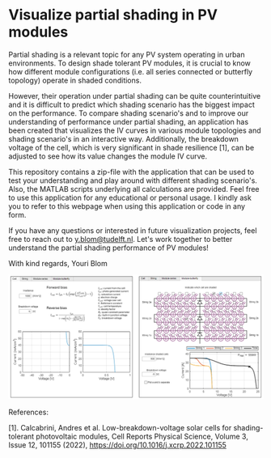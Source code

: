 # Visualize partial shading in PV modules
Partial shading is a relevant topic for any PV system operating in urban environments.
To design shade tolerant PV modules, it is crucial to know how different module configurations (i.e. all series connected or butterfly topology) operate in shaded conditions.

However, their operation under partial shading can be quite counterintuitive and it is difficult to predict which shading scenario has the biggest impact on the performance.
To compare shading scenario's and to improve our understanding of performance under partial shading, an application has been created that visualizes the IV curves in various module topologies and shading scenario's in an interactive way.
Additionally, the breakdown voltage of the cell, which is very significant in shade resilience [1], can be adjusted to see how its value changes the module IV curve.

This repository contains a zip-file with the application that can be used to test your understanding and play around with different shading scenario's.
Also, the MATLAB scripts underlying all calculations are provided.
Feel free to use this application for any educational or personal usage.
I kindly ask you to refer to this webpage when using this application or code in any form.

If you have any questions or interested in future visualization projects, feel free to reach out to y.blom@tudelft.nl.
Let's work together to better understand the partial shading performance of PV modules!

With kind regards,
Youri Blom

![plot](Figures/GitlabFigure.png)

References:

[1]. Calcabrini, Andres et al. Low-breakdown-voltage solar cells for shading-tolerant photovoltaic modules, Cell Reports Physical Science, Volume 3, Issue 12, 101155 (2022), https://doi.org/10.1016/j.xcrp.2022.101155
